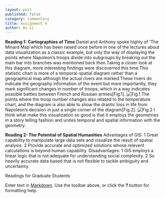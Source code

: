 ```yaml
---
layout: post
published: false
category: commentary
title: Assignment 4
author: Ao Li
---
```

**Reading 1: Cartographies of Time**
Daniel and Anthony spoke highly of 'The Minard Map'which has been raised once before in one of the lectures about data visualization as a classic example, but only the way of displaying the points where Napoleon’s troops divide into subgroups by breaking out the main bar into branches was mentioned back then.Taking a closer look at this diagram, more interesting findings were discoverred this time.This statistic chart is more of a temporal-spatial diagram rather than a geographical map although the actual rivers are marked.These rivers do indicate the geography information of the event but more importantly, they mark significant changes in number of troops, which in a way indicates possible battles between French and Russian armies[Fig.1].
![Fig.1]({{site.baseurl}}/assets/Cropped_Minard_Map.jpg)
The points where the troop number changes also related to the temperature chart, and the diagram is also able to show the drastic loss in life from Napoleon’s decision in just a single corner of the diagram[Fig.2].
![Fig.2]({{site.baseurl}}/assets/minard_corner.png)
I think what make this visualization so good is that it employs the geometries in a story telling fashion and unites temporal and spatial information with the geometry.

**Reading 2: The Potential of Spatial Humanities**
Advantages of GIS:
1 Great capability to manipulate large data sets and visualize the result of spatial analysis.
2 Provide accurate and optimized solutions whose relevent calculations is beyond human capability.
Disadvantages:
1 GIS employs a linear logic that is not adequate for understanding social complexity.
2 So heavily accurate data based that is not flexible to tackle ambiguity and uncertainty.

Readings for Graduate Students

Enter text in [Markdown](http://daringfireball.net/projects/markdown/). Use the toolbar above, or click the **?** button for formatting help.
